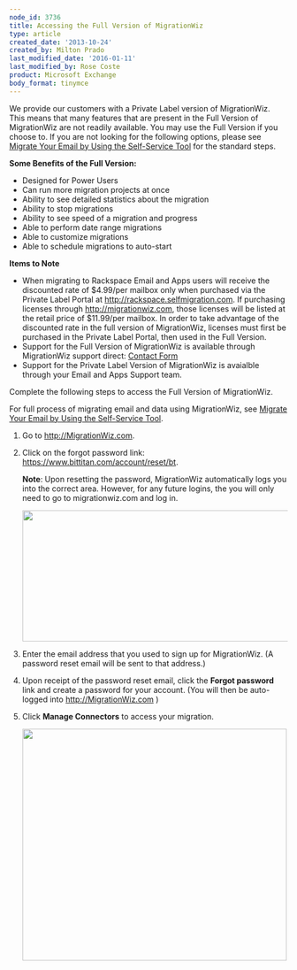 ```yaml
---
node_id: 3736
title: Accessing the Full Version of MigrationWiz
type: article
created_date: '2013-10-24'
created_by: Milton Prado
last_modified_date: '2016-01-11'
last_modified_by: Rose Coste
product: Microsoft Exchange
body_format: tinymce
---
```


We provide our customers with a Private Label version of MigrationWiz.
This means that many features that are present in the Full Version of
MigrationWiz are not readily available. You may use the Full Version if
you choose to. If you are not looking for the following options, please
see [Migrate Your Email by Using the Self-Service
Tool](/how-to/migrate-your-email-by-using-the-self-service-tool)
for the standard steps.

**Some Benefits of the Full Version:**

-   Designed for Power Users
-   Can run more migration projects at once
-   Ability to see detailed statistics about the migration
-   Ability to stop migrations
-   Ability to see speed of a migration and progress
-   Able to perform date range migrations
-   Able to customize migrations
-   Able to schedule migrations to auto-start

**Items to Note**

-   <span>When migrating to Rackspace Email and Apps users will receive
    the discounted rate of \$4.99/per mailbox only when purchased via
    the Private Label Portal at http://rackspace.selfmigration.com.  If
    purchasing licenses through http://migrationwiz.com, those licenses
    will be listed at the retail price of \$11.99/per mailbox.  In order
    to take advantage of the discounted rate in the full version of
    MigrationWiz, licenses must first be purchased in the Private Label
    Portal, then used in the Full Version. </span>
-   <span>Support for the Full Version of MigrationWiz is available
    through MigrationWiz support direct: [Contact
    Form](https://www.migrationwiz.com/Public/ContactUs.aspx)</span>
-   <span>Support for the Private Label Version of MigrationWiz is
    avaialble through your Email and Apps Support team. </span>

Complete the following steps to access the Full Version of MigrationWiz.

For full process of migrating email and data using MigrationWiz, see
[Migrate Your Email by Using the Self-Service
Tool](/how-to/migrate-your-email-by-using-the-self-service-tool).

1.  Go to <http://MigrationWiz.com>.
2.  Click on the forgot password link:
    <https://www.bittitan.com/account/reset/bt>.

    **Note**: Upon resetting the password, MigrationWiz automatically
    logs you into the correct area. However, for any future logins, the
    you will only need to go to migrationwiz.com and log in.

    <img src="https://8026b2e3760e2433679c-fffceaebb8c6ee053c935e8915a3fbe7.ssl.cf2.rackcdn.com/field/image/FullMigrationWiz1.png" width="552" height="237" />

3.  Enter the email address that you used to sign up for MigrationWiz.
        (A password reset email will be sent to that address.)
4.  Upon receipt of the password reset email, click the **Forgot
    password** link and create a password for your account.
        (You will then be auto-logged into <http://MigrationWiz.com> )
5.  Click **Manage Connectors** to access your migration.

    <img src="https://8026b2e3760e2433679c-fffceaebb8c6ee053c935e8915a3fbe7.ssl.cf2.rackcdn.com/field/image/FullMigrationWiz2.png" width="478" height="419" />



